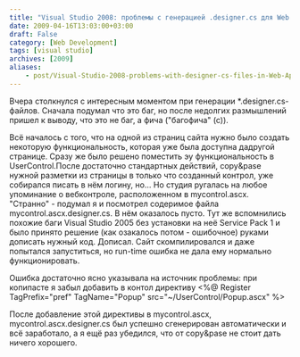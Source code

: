 ```yaml
---
title: "Visual Studio 2008: проблемы с генерацией .designer.cs для Web Application"
date: 2009-04-16T13:03:00+03:00
draft: False
category: [Web Development]
tags: [visual studio]
archives: [2009]
aliases:
    - post/Visual-Studio-2008-problems-with-designer-cs-files-in-Web-Application.aspx
---
```




Вчера столкнулся с интересным моментом при генерации *.designer.cs-файлов. Сначала подумал что это баг, но после недолгих размышлений пришел к выводу, что это не баг, а фича ("багофича" (с)). 



Всё началось с того, что на одной из страниц сайта нужно было создать некоторую функциональность, которая уже была доступна дадругой странице. Сразу же было решено поместить эу функциональность в UserControl.После достаточно стандартных действий, copy&pase нужной разметки из страницы в только что созданный контрол, уже собирался писать в нём логину, но... Но студия ругалась на любое упоминание о вебконтроле, расположенном в mycontrol.ascx. "Странно" - подумал я и посмотрел содеримое файла mycontrol.ascx.designer.cs. В нём оказалось пусто. Тут же вспомнились похожие баги Visual Studio 2005 без установки на неё Service Pack 1 и было принято решение (как озакалось потом - ошибочное) руками дописать нужный код. Дописал. Сайт скомпилировался и даже попытался запуститься, но run-time ошибка не дала ему нормально функционировать. 



Ошибка достаточно ясно указывала на источник проблемы: при копипасте я забыл добавить в контол директиву <%@ Register TagPrefix="pref" TagName="Popup" src="~/UserControl/Popup.ascx" %>



После добавление этой директивы в mycontrol.ascx, mycontrol.ascx.designer.cs был успешно сгенерирован автоматически и всё заработало, а я ещё раз убедился, что от copy&pase не стоит дать ничего хорошего.


